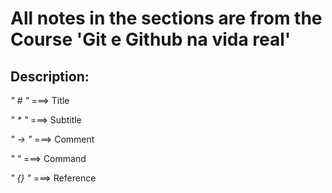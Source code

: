 <h1>All notes in the sections are from the Course 'Git e Github na vida real'</h1>

<h2>Description: </h2>


<em>" # "</em>    ===> Title

<em>" * "</em>    ===> Subtitle

<em>" -> "</em>   ===> Comment

<em>"  "</em>     ===> Command

<em>" {} "</em>   ===> Reference